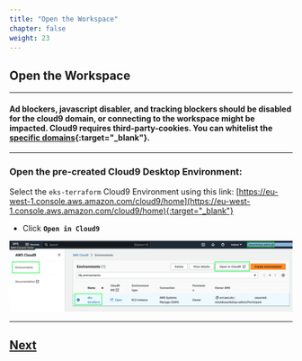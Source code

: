 ```yaml
---
title: "Open the Workspace"
chapter: false
weight: 23
---
```


## Open the Workspace

----

#### Ad blockers, javascript disabler, and tracking blockers should be disabled for the cloud9 domain, or connecting to the workspace might be impacted. Cloud9 requires third-party-cookies. You can whitelist the [specific domains](https://docs.aws.amazon.com/cloud9/latest/user-guide/troubleshooting.html#troubleshooting-env-loading){:target="_blank"}.

----

### Open the pre-created Cloud9 Desktop Environment:

Select the `eks-terraform` Cloud9 Environment using this link: [https://eu-west-1.console.aws.amazon.com/cloud9/home](https://eu-west-1.console.aws.amazon.com/cloud9/home){:target="_blank"}


- Click **`Open in Cloud9`**

![c9after](../../static/images/role9.png)

-----



## [Next](../k8stools.md)